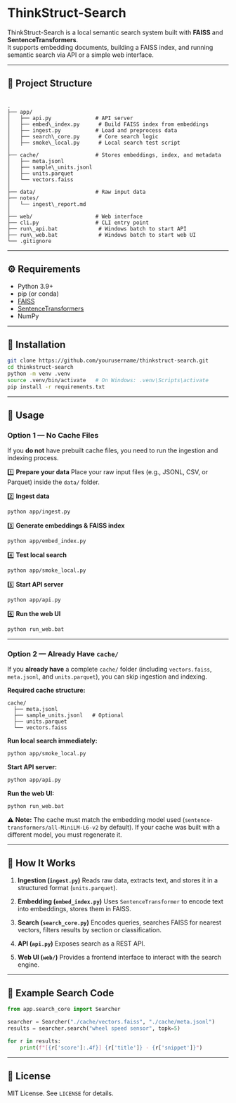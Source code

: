
# ThinkStruct-Search

ThinkStruct-Search is a local semantic search system built with **FAISS** and **SentenceTransformers**.  
It supports embedding documents, building a FAISS index, and running semantic search via API or a simple web interface.

---

## 📂 Project Structure

```

.
├── app/
│   ├── api.py              # API server
│   ├── embed\_index.py      # Build FAISS index from embeddings
│   ├── ingest.py           # Load and preprocess data
│   ├── search\_core.py      # Core search logic
│   ├── smoke\_local.py      # Local search test script
│
├── cache/                  # Stores embeddings, index, and metadata
│   ├── meta.jsonl
│   ├── sample\_units.jsonl
│   ├── units.parquet
│   └── vectors.faiss
│
├── data/                   # Raw input data
├── notes/
│   └── ingest\_report.md
│
├── web/                    # Web interface
├── cli.py                  # CLI entry point
├── run\_api.bat             # Windows batch to start API
├── run\_web.bat             # Windows batch to start web UI
└── .gitignore

````

---

## ⚙️ Requirements

- Python 3.9+
- pip (or conda)
- [FAISS](https://github.com/facebookresearch/faiss)
- [SentenceTransformers](https://www.sbert.net/)
- NumPy

---

## 🚀 Installation

```bash
git clone https://github.com/yourusername/thinkstruct-search.git
cd thinkstruct-search
python -m venv .venv
source .venv/bin/activate   # On Windows: .venv\Scripts\activate
pip install -r requirements.txt
````

---

## 📌 Usage

### **Option 1 — No Cache Files**

If you **do not** have prebuilt cache files, you need to run the ingestion and indexing process.

1️⃣ **Prepare your data**
Place your raw input files (e.g., JSONL, CSV, or Parquet) inside the `data/` folder.

2️⃣ **Ingest data**

```bash
python app/ingest.py
```

3️⃣ **Generate embeddings & FAISS index**

```bash
python app/embed_index.py
```

4️⃣ **Test local search**

```bash
python app/smoke_local.py
```

5️⃣ **Start API server**

```bash
python app/api.py
```

6️⃣ **Run the web UI**

```bash
python run_web.bat
```

---

### **Option 2 — Already Have `cache/`**

If you **already have** a complete `cache/` folder (including `vectors.faiss`, `meta.jsonl`, and `units.parquet`), you can skip ingestion and indexing.

**Required cache structure:**

```
cache/
  ├── meta.jsonl
  ├── sample_units.jsonl   # Optional
  ├── units.parquet
  └── vectors.faiss
```

**Run local search immediately:**

```bash
python app/smoke_local.py
```

**Start API server:**

```bash
python app/api.py
```

**Run the web UI:**

```bash
python run_web.bat
```

⚠ **Note:** The cache must match the embedding model used (`sentence-transformers/all-MiniLM-L6-v2` by default).
If your cache was built with a different model, you must regenerate it.

---

## 🧠 How It Works

1. **Ingestion (`ingest.py`)**
   Reads raw data, extracts text, and stores it in a structured format (`units.parquet`).

2. **Embedding (`embed_index.py`)**
   Uses `SentenceTransformer` to encode text into embeddings, stores them in FAISS.

3. **Search (`search_core.py`)**
   Encodes queries, searches FAISS for nearest vectors, filters results by section or classification.

4. **API (`api.py`)**
   Exposes search as a REST API.

5. **Web UI (`web/`)**
   Provides a frontend interface to interact with the search engine.

---

## 📄 Example Search Code

```python
from app.search_core import Searcher

searcher = Searcher("./cache/vectors.faiss", "./cache/meta.jsonl")
results = searcher.search("wheel speed sensor", topk=5)

for r in results:
    print(f"[{r['score']:.4f}] {r['title']} - {r['snippet']}")
```

---

## 📜 License

MIT License. See `LICENSE` for details.


